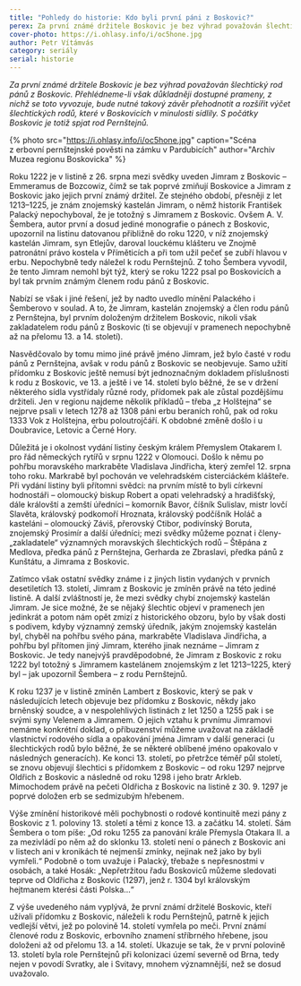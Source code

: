 ```yaml
---
title: "Pohledy do historie: Kdo byli první páni z Boskovic?"
perex: Za první známé držitele Boskovic je bez výhrad považován šlechtický rod pánů z Boskovic. Přehlédneme-li však důkladněji dostupné prameny, z nichž se toto vyvozuje, zjistíme, že s počátky Boskovic je spjat rod Pernštejnů.
cover-photo: https://i.ohlasy.info/i/oc5hone.jpg
author: Petr Vítámvás
category: seriály
serial: historie
---
```


*Za první známé držitele Boskovic je bez výhrad považován šlechtický rod pánů z Boskovic. Přehlédneme-li však důkladněji dostupné prameny, z nichž se toto vyvozuje, bude nutné takový závěr přehodnotit a rozšířit výčet šlechtických rodů, které v Boskovicích v minulosti sídlily. S počátky Boskovic je totiž spjat rod Pernštejnů.*

{% photo src="https://i.ohlasy.info/i/oc5hone.jpg" caption="Scéna z erbovní pernštejnské pověsti na zámku v Pardubicích" author="Archiv Muzea regionu Boskovicka" %}

Roku 1222 je v listině z 26. srpna mezi svědky uveden Jimram z Boskovic – Emmeramus de Bozcowiz, čímž se tak poprvé zmiňují Boskovice a Jimram z Boskovic jako jejich první známý držitel. Ze stejného období, přesněji z let 1213–1225, je znám znojemský kastelán Jimram, o němž historik František Palacký nepochyboval, že je totožný s Jimramem z Boskovic. Ovšem A. V. Šembera, autor první a dosud jediné monografie o pánech z Boskovic, upozornil na listinu datovanou přibližně do roku 1220, v níž znojemský kastelán Jimram, syn Etlejův, daroval louckému klášteru ve Znojmě patronátní právo kostela v Příměticích a při tom užil pečeť se zubří hlavou v erbu. Nepochybně tedy náležel k rodu Pernštejnů. Z toho Šembera vyvodil, že tento Jimram nemohl být týž, který se roku 1222 psal po Boskovicích a byl tak prvním známým členem rodu pánů z Boskovic.

Nabízí se však i jiné řešení, jež by nadto uvedlo mínění Palackého i Šemberovo v soulad. A to, že Jimram, kastelán znojemský a člen rodu pánů z Pernštejna, byl prvním doloženým držitelem Boskovic, nikoli však zakladatelem rodu pánů z Boskovic (ti se objevují v pramenech nepochybně až na přelomu 13. a 14. století).

Nasvědčovalo by tomu mimo jiné právě jméno Jimram, jež bylo časté v rodu pánů z Pernštejna, avšak v rodu pánů z Boskovic se neobjevuje. Samo užití přídomku z Boskovic ještě nemusí být jednoznačným dokladem příslušnosti k rodu z Boskovic, ve 13. a ještě i ve 14. století bylo běžné, že se v držení některého sídla vystřídaly různé rody, přídomek pak ale zůstal pozdějšímu držiteli. Jen v regionu najdeme několik příkladů – třeba „z Holštejna“ se nejprve psali v letech 1278 až 1308 páni erbu beraních rohů, pak od roku 1333 Vok z Holštejna, erbu poloutrojčáří. K obdobné změně došlo i u Doubravice, Letovic a Černé Hory.

Důležitá je i okolnost vydání listiny českým králem Přemyslem Otakarem I. pro řád německých rytířů v srpnu 1222 v Olomouci. Došlo k němu po pohřbu moravského markraběte Vladislava Jindřicha, který zemřel 12. srpna toho roku. Markrabě byl pochován ve velehradském cisterciáckém klášteře. Při vydání listiny byli přítomni svědci: na prvním místě to byli církevní hodnostáři – olomoucký biskup Robert a opati velehradský a hradišťský, dále královští a zemští úředníci – komorník Bavor, číšník Sulislav, mistr lovčí Slavěta, královský podkomoří Hroznata, královský podčíšník Holáč a kasteláni – olomoucký Záviš, přerovský Ctibor, podivínský Boruta, znojemský Prosimír a další úředníci; mezi svědky můžeme poznat i členy-„zakladatele“ významných moravských šlechtických rodů – Štěpána z Medlova, předka pánů z Pernštejna, Gerharda ze Zbraslavi, předka pánů z Kunštátu, a Jimrama z Boskovic.

Zatímco však ostatní svědky známe i z jiných listin vydaných v prvních desetiletích 13. století, Jimram z Boskovic je zmíněn právě na této jediné listině. A další zvláštností je, že mezi svědky chybí znojemský kastelán Jimram. Je sice možné, že se nějaký šlechtic objeví v pramenech jen jedinkrát a potom nám opět zmizí z historického obzoru, bylo by však dosti s podivem, kdyby významný zemský úředník, jakým znojemský kastelán byl, chyběl na pohřbu svého pána, markraběte Vladislava Jindřicha, a pohřbu byl přítomen jiný Jimram, kterého jinak neznáme – Jimram z Boskovic. Je tedy nanejvýš pravděpodobné, že Jimram z Boskovic z roku 1222 byl totožný s Jimramem kastelánem znojemským z let 1213–1225, který byl – jak upozornil Šembera – z rodu Pernštejnů.

K roku 1237 je v listině zmíněn Lambert z Boskovic, který se pak v následujících letech objevuje bez přídomku z Boskovic, někdy jako brněnský soudce, a v nespolehlivých listinách z let 1250 a 1255 pak i se svými syny Velenem a Jimramem. O jejich vztahu k prvnímu Jimramovi nemáme konkrétní doklad, o příbuzenství můžeme uvažovat na základě vlastnictví rodového sídla a opakování jména Jimram v další generaci (u šlechtických rodů bylo běžné, že se některé oblíbené jméno opakovalo v následných generacích). Ke konci 13. století, po přetržce téměř půl století, se znovu objevují šlechtici s přídomkem z Boskovic – od roku 1297 nejprve Oldřich z Boskovic a následně od roku 1298 i jeho bratr Arkleb. Mimochodem právě na pečeti Oldřicha z Boskovic na listině z 30. 9. 1297 je poprvé doložen erb se sedmizubým hřebenem.

Výše zmínění historikové měli pochybnosti o rodové kontinuitě mezi pány z Boskovic z 1. poloviny 13. století a těmi z konce 13. a začátku 14. století. Sám Šembera o tom píše: „Od roku 1255 za panování krále Přemysla Otakara II. a za mezivládí po něm až do sklonku 13. století není o pánech z Boskovic ani v listech ani v kronikách té nejmenší zmínky, nejinak než jako by byli vymřeli.“ Podobně o tom uvažuje i Palacký, třebaže s nepřesnostmi v osobách, a také Hosák: „Nepřetržitou řadu Boskoviců můžeme sledovati teprve od Oldřicha z Boskovic (1297), jenž r. 1304 byl královským hejtmanem kterési části Polska…“

Z výše uvedeného nám vyplývá, že první známí držitelé Boskovic, kteří užívali přídomku z Boskovic, náleželi k rodu Pernštejnů, patrně k jejich vedlejší větvi, jež po polovině 14. století vymřela po meči. První známí členové rodu z Boskovic, erbovního znamení stříbrného hřebene, jsou doloženi až od přelomu 13. a 14. století. Ukazuje se tak, že v první polovině 13. století byla role Pernštejnů při kolonizaci území severně od Brna, tedy nejen v povodí Svratky, ale i Svitavy, mnohem významnější, než se dosud uvažovalo.
